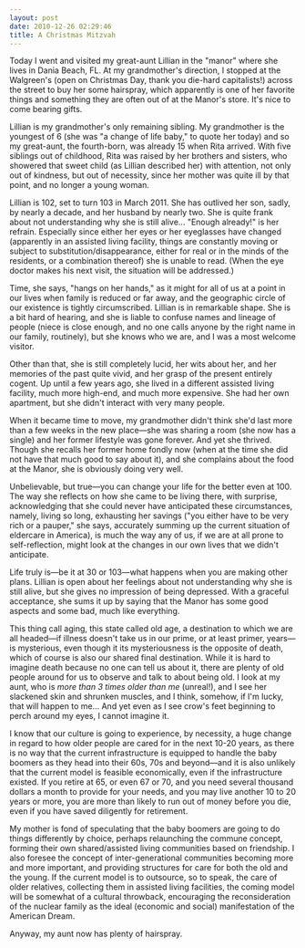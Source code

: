 ```yaml
---
layout: post
date: 2010-12-26 02:29:46
title: A Christmas Mitzvah
---
```


Today I went and visited my great-aunt Lillian in the "manor" where she lives in Dania Beach, FL. At my grandmother's direction, I stopped at the Walgreen's (open on Christmas Day, thank you die-hard capitalists!) across the street to buy her some hairspray, which apparently is one of her favorite things and something they are often out of at the Manor's store. It's nice to come bearing gifts. 

Lillian is my grandmother's only remaining sibling. My grandmother is the youngest of 6 (she was "a change of life baby," to quote her today) and so my great-aunt, the fourth-born, was already 15 when Rita arrived. With five siblings out of childhood, Rita was raised by her brothers and sisters, who showered that sweet child (as Lillian described her) with attention, not only out of kindness, but out of necessity, since her mother was quite ill by that point, and no longer a young woman.

Lillian is 102, set to turn 103 in March 2011. She has outlived her son, sadly, by nearly a decade, and her husband by nearly two. She is quite frank about not understanding why she is still alive... "Enough already!" is her refrain. Especially since either her eyes or her eyeglasses have changed (apparently in an assisted living facility, things are constantly moving or subject to substitution/disappearance, either for real or in the minds of the residents, or a combination thereof) she is unable to read. (When the eye doctor makes his next visit, the situation will be addressed.) 

Time, she says, "hangs on her hands," as it might for all of us at a point in our lives when family is reduced or far away, and the geographic circle of our existence is tightly circumscribed. Lillian is in remarkable shape. She is a bit hard of hearing, and she is liable to confuse names and lineage of people (niece is close enough, and no one calls anyone by the right name in our family, routinely), but she knows who we are, and I was a most welcome visitor. 

Other than that, she is still completely lucid, her wits about her, and her memories of the past quite vivid, and her grasp of the present entirely cogent. Up until a few years ago, she lived in a different assisted living facility, much more high-end, and much more expensive. She had her own apartment, but she didn't interact with very many people. 

When it became time to move, my grandmother didn't think she'd last more than a few weeks in the new place—she was sharing a room (she now has a single) and her former lifestyle was gone forever. And yet she thrived. Though she recalls her former home fondly now (when at the time she did not have that much good to say about it), and she complains about the food at the Manor, she is obviously doing very well. 

Unbelievable, but true—you can change your life for the better even at 100. The way she reflects on how she came to be living there, with surprise, acknowledging that she could never have anticipated these circumstances, namely, living so long, exhausting her savings ("you either have to be very rich or a pauper," she says, accurately summing up the current situation of eldercare in America), is much the way any of us, if we are at all prone to self-reflection, might look at the changes in our own lives that we didn't anticipate. 

Life truly is—be it at 30 or 103—what happens when you are making other plans. Lillian is open about her feelings about not understanding why she is still alive, but she gives no impression of being depressed. With a graceful acceptance, she sums it up by saying that the Manor has some good aspects and some bad, much like everything. 

This thing call aging, this state called old age, a destination to which we are all headed—if illness doesn't take us in our prime, or at least primer, years—is mysterious, even though it its mysteriousness is the opposite of death, which of course is also our shared final destination. While it is hard to imagine death because no one can tell us about it, there are plenty of old people around for us to observe and talk to about being old. I look at my aunt, who is _more than 3 times older than me_ (unreal!), and I see her slackened skin and shrunken muscles, and I think, somehow, if I'm lucky, that will happen to me... And yet even as I see crow's feet beginning to perch around my eyes, I cannot imagine it. 

I know that our culture is going to experience, by necessity, a huge change in regard to how older people are cared for in the next 10-20 years, as there is no way that the current infrastructure is equipped to handle the baby boomers as they head into their 60s, 70s and beyond—and it is also unlikely that the current model is feasible economically, even if the infrastructure existed. If you retire at 65, or even 67 or 70, and you need several thousand dollars a month to provide for your needs, and you may live another 10 to 20 years or more, you are more than likely to run out of money before you die, even if you have saved diligently for retirement. 

My mother is fond of speculating that the baby boomers are going to do things differently by choice, perhaps relaunching the commune concept, forming their own shared/assisted living communities based on friendship. I also foresee the concept of inter-generational communities becoming more and more important, and providing structures for care for both the old and the young. If the current model is to outsource, so to speak, the care of older relatives, collecting them in assisted living facilities, the coming model will be somewhat of a cultural throwback, encouraging the reconsideration of the nuclear family as the ideal (economic and social) manifestation of the American Dream. 

Anyway, my aunt now has plenty of hairspray.
